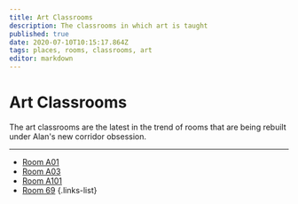 ```yaml
---
title: Art Classrooms
description: The classrooms in which art is taught
published: true
date: 2020-07-10T10:15:17.864Z
tags: places, rooms, classrooms, art
editor: markdown
---
```


# Art Classrooms
The art classrooms are the latest in the trend of rooms that are being rebuilt under Alan's new corridor obsession. 
___
- [Room A01](/groups/rooms/art/a01)
- [Room A03](/groups/rooms/art/a03)
- [Room A101](/groups/rooms/art/a101)
- [Room 69](/groups/rooms/art/69)
{.links-list}